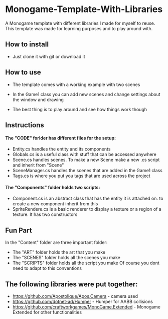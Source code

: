 # Monogame-Template-With-Libraries
A Monogame template with different libraries I made for myself to reuse.
This template was made for learning purposes and to play around with.

## How to install
* Just clone it with git or download it

## How to use
* The template comes with a working example with two scenes

* In the Game1 class you can add new scenes and change settings about the window and drawing

* The best thing is to play around and see how things work though

## Instructions
#### The "CODE" forlder has different files for the setup:
* Entity.cs handles the entity and its components
* Globals.cs is a useful class with stuff that can be accessed anywhere
* Scene.cs handles scenes. To make a new Scene make a new .cs script and inherit from "Scene"
* SceneManager.cs handles the scenes that are added in the Game1 class
* Tags.cs is where you put you tags that are used across the project

#### The "Components" folder holds two scripts:
* Component.cs is an abstract class that has the entity it is attached on. to create a new component inherit from this
* SpriteRendere.cs is a basic renderer to display a texture or a region of a texture. It has two constructors

## Fun Part
In the "Content" folder are three important folder:
* The "ART" folder holds the art that you make
* The "SCENES" folder holds all the scenes you make
* The "SCRIPTS" folder holds all the script you make
Of course you dont need to adapt to this conventions

## The following libraries were put together:
* https://github.com/Apostolique/Apos.Camera - camera used
* https://github.com/dotnet-ad/Humper - Humper for AABB collisions
* https://github.com/craftworkgames/MonoGame.Extended - Monogame Extended for other functionalities
